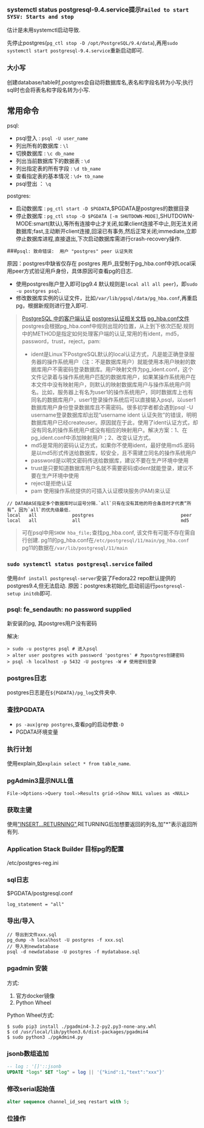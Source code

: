 ### systemctl status postgresql-9.4.service提示`Failed to start SYSV: Starts and stop`

估计是未用systemctl启动导致.

先停止postgres(`pg_ctl stop -D /opt/PostgreSQL/9.4/data`),再用`sudo systemctl start postgresql-9.4.service`重新启动即可.

### 大小写

创建database/table时,postgres会自动将数据库名,表名和字段名转为小写;执行sql时也会将表名和字段名转为小写.

## 常用命令

psql:

- psql登入 : `psql -U user_name`
- 列出所有的数据库 : `\l`
- 切换数据库 : `\c db_name`
- 列出当前数据库下的数据表 : `\d`
- 列出指定表的所有字段 : `\d tb_name`
- 查看指定表的基本情况 : `\d+ tb_name`
- psql登出 ： `\q`

postgres:

- 启动数据库 : `pg_ctl start -D $PGDATA`,$PGDATA是postgres的数据目录
- 停止数据库 : `pg_ctl stop -D $PGDATA [-m SHUTDOWN-MODE]`,SHUTDOWN-MODE:smart(默认),等所有连接中止才关闭,如果client连接不中止,则无法关闭数据库;fast,主动断开client连接,回滚已有事务,然后正常关闭;immediate,立即停止数据库进程,直接退出,下次启动数据库需进行crash-recovery操作.

###`psql: 致命错误:  用户 "postgres" peer 认证失败`

原因：postgres中缺省仅存在 postgres 用戶,且受制于pg_hba.conf中对Local采用peer方式验证用戶身份，具体原因可查看pg的日志.

- 使用postgres账户登入即可(pg9.4 默认规则是`local all all peer`)，即`sudo -u postgres psql`.
- 修改数据库实例的认证文件，比如`/var/lib/pgsql/data/pg_hba.conf`,再重启pg，根据新规则进行登入即可.

>[PostgreSQL 中的客户端认证](https://scarletsky.github.io/2017/04/26/client-authentication-in-postgresql/)
>[postgres认证相关文档](http://postgres.cn/docs/9.5/auth-methods.html#AUTH-PASSWORD)
>[pg_hba.conf文件](http://www.postgres.cn/docs/9.5/auth-pg-hba-conf.html)
>postgres会根据pg_hba.conf中规则出现的位置，从上到下依次匹配.规则中的METHOD是指定如何处理客户端的认证,常用的有ident，md5，password，trust，reject，pam:
>- ident是Linux下PostgreSQL默认的local认证方式，凡是能正确登录服务器的操作系统用户（注：不是数据库用户）就能使用本用户映射的数据库用户不需密码登录数据库。用户映射文件为pg_ident.conf，这个文件记录着与操作系统用户匹配的数据库用户，如果某操作系统用户在本文件中没有映射用户，则默认的映射数据库用户与操作系统用户同名。比如，服务器上有名为user1的操作系统用户，同时数据库上也有同名的数据库用户，user1登录操作系统后可以直接输入psql，以user1数据库用户身份登录数据库且不需密码。很多初学者都会遇到psql -U username登录数据库却出现“username ident 认证失败”的错误，明明数据库用户已经createuser。原因就在于此，使用了ident认证方式，却没有同名的操作系统用户或没有相应的映射用户。解决方案：1、在pg_ident.conf中添加映射用户；2、改变认证方式。
>- md5是常用的密码认证方式，如果你不使用ident，最好使用md5.密码是以md5形式传送给数据库，较安全，且不需建立同名的操作系统用户
>- password是以明文密码传送给数据库，建议不要在生产环境中使用
>- trust是只要知道数据库用户名就不需要密码或ident就能登录，建议不要在生产环境中使用
>- reject是拒绝认证
>- pam 	使用操作系统提供的可插入认证模块服务(PAM)来认证

```
// DATABASE指定多个数据库时以逗号分隔.`all`只有在没有其他的符合条目时才代表“所有”，因为`all`的优先级最低.
local   all             postgres                                peer
local   all             all                                     md5
```

> 可在psql中用`SHOW hba_file;`查找pg_hba.conf, 该文件有可能不存在需自行创建.
> pg11的pg_hba.conf在`/etc/postgresql/11/main/pg_hba.conf`
> pg11的数据在`/var/lib/postgresql/11/main`

### `sudo systemctl status postgresql.service` failed

使用`dnf install postgresql-server`安装了Fedora22 repo默认提供的postgres9.4,但无法启动.
原因：postgres未初始化,启动前运行`postgresql-setup initdb`即可.

### psql: fe_sendauth: no password supplied
新安装的pg, 其postgres用户没有密码

解决:
```
> sudo -u postgres psql # 进入psql
> alter user postgres with password 'postgres' # 为postgres创建密码
> psql -h localhost -p 5432 -U postgres -W # 使用密码登录
```

### postgres日志

postgres日志是在`${PGDATA}/pg_log`文件夹中.

### 查找PGDATA

- `ps -aux|grep postgres`,查看pg的启动参数`-D`
- PGDATA环境变量

### 执行计划

使用explain,如`explain select * from table_name`.

### pgAdmin3显示NULL值
`File->Options->Query tool->Results grid->Show NULL values as <NULL>`

### 获取主键

使用["INSERT...RETURNING"](http://postgres.cn/docs/9.4/sql-insert.html),RETURNING后加想要返回的列名,加"*"表示返回所有列.

### Application Stack Builder 目标pg的配置

/etc/postgres-reg.ini

### sql日志

$PGDATA/postgresql.conf
```
log_statement = "all"
```

### 导出/导入

```
// 导出到文件xxx.sql
pg_dump -h localhost -U postgres -f xxx.sql
// 导入到newdatabase
psql -d newdatabase -U postgres -f mydatabase.sql
```

### pgadmin 安装
方式:
1. 官方docker镜像
2. Python Wheel

Python Wheel方式:
```shell
$ sudo pip3 install ./pgadmin4-3.2-py2.py3-none-any.whl
$ cd /usr/local/lib/python3.6/dist-packages/pgadmin4
$ sudo python3 ./pgAdmin4.py
```

### jsonb数组追加
```sql
-- log : '[]'::jsonb
UPDATE "logs" SET "log" = log || '{"kind":1,"text":"xxx"}'
```

### 修改serial起始值
```sql
alter sequence channel_id_seq restart with 5;
```

### 位操作
```sql
```